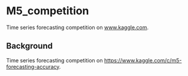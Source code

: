 # M5_competition
Time series forecasting competition on www.kaggle.com.

## Background
Time series forecasting competition on https://www.kaggle.com/c/m5-forecasting-accuracy.


